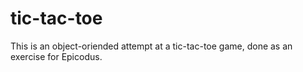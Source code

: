 tic-tac-toe
===========
This is an object-oriended attempt at a tic-tac-toe game, done as an exercise for Epicodus.
